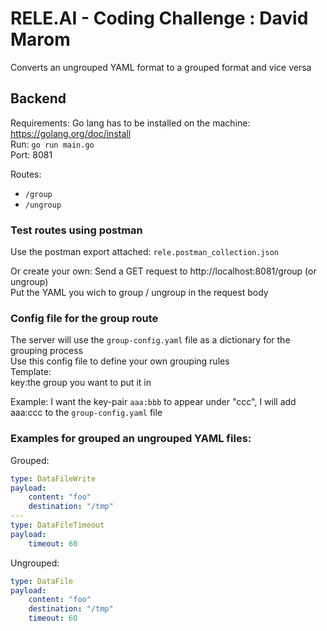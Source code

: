 # RELE.AI - Coding Challenge : David Marom
Converts an ungrouped YAML format to a grouped format and vice versa

## Backend

Requirements: Go lang has to be installed on the machine: https://golang.org/doc/install \
Run: `go run main.go` \
Port: 8081 

Routes:
  - ```/group```
  - ```/ungroup```

### Test routes using postman
Use the postman export attached: `rele.postman_collection.json`

Or create your own:
Send a GET request to http://localhost:8081/group (or ungroup) \
Put the YAML you wich to group / ungroup in the request body

### Config file for the group route

The server will use the `group-config.yaml` file as a dictionary for the grouping process \
Use this config file to define your own grouping rules \
Template: \
key:the group you want to put it in

Example: I want the key-pair `aaa:bbb` to appear under "ccc", I will add aaa:ccc to the `group-config.yaml` file

### Examples for grouped an ungrouped YAML files:
Grouped:
```yaml
type: DataFileWrite
payload:
    content: "foo"
    destination: "/tmp"
---
type: DataFileTimeout
payload:
    timeout: 60
```

Ungrouped:
```yaml
type: DataFile
payload:
    content: "foo"
    destination: "/tmp"
    timeout: 60
```
